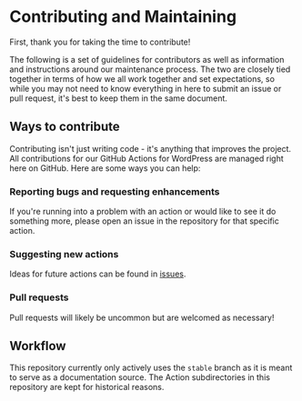# Contributing and Maintaining

First, thank you for taking the time to contribute!

The following is a set of guidelines for contributors as well as information and instructions around our maintenance process. The two are closely tied together in terms of how we all work together and set expectations, so while you may not need to know everything in here to submit an issue or pull request, it's best to keep them in the same document.

## Ways to contribute

Contributing isn't just writing code - it's anything that improves the project. All contributions for our GitHub Actions for WordPress are managed right here on GitHub. Here are some ways you can help:

### Reporting bugs and requesting enhancements

If you're running into a problem with an action or would like to see it do something more, please open an issue in the repository for that specific action.

### Suggesting new actions

Ideas for future actions can be found in [issues](https://github.com/10up/actions-wordpress/issues).

### Pull requests

Pull requests will likely be uncommon but are welcomed as necessary!

## Workflow

This repository currently only actively uses the `stable` branch as it is meant to serve as a documentation source. The Action subdirectories in this repository are kept for historical reasons.
